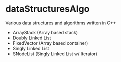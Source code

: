 # dataStructuresAlgo
Various data structures and algorithms written in C++

* ArrayStack (Array based stack) 
* Doubly Linked List
* FixedVector (Array based container)
* Singly Linked List
* SNodeList (Singly Linked List w/ Iterator)

